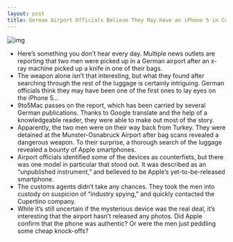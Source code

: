 ```yaml
---
layout: post
title: German Airport Officials Believe They May Have an iPhone 5 in Custody
---
```

![img](http://media.idownloadblog.com/wp-content/uploads/2011/08/airport-security.jpg)
* Here’s something you don’t hear every day. Multiple news outlets are reporting that two men were picked up in a German airport after an x-ray machine picked up a knife in one of their bags.
* The weapon alone isn’t that interesting, but what they found after searching through the rest of the luggage is certainly intriguing. German officials think they may have been one of the first ones to lay eyes on the iPhone 5…
* 9to5Mac passes on the report, which has been carried by several German publications. Thanks to Google translate and the help of a knowledgeable reader, they were able to make out most of the story.
* Apparently, the two men were on their way back from Turkey. They were detained at the Munster-Osnabruck Airport after bag scans revealed a dangerous weapon. To their surprise, a thorough search of the luggage revealed a bounty of Apple smartphones.
* Airport officials identified some of the devices as counterfiets, but there was one model in particular that stood out. It was described as an “unpublished instrument,” and believed to be Apple’s yet-to-be-released smartphone.
* The customs agents didn’t take any chances. They took the men into custody on suspicion of “industry spying,” and quickly contacted the Cupertino company.
* While it’s still uncertain if the mysterious device was the real deal, it’s interesting that the airport hasn’t released any photos. Did Apple confirm that the phone was authentic? Or were the men just peddling some cheap knock-offs?


